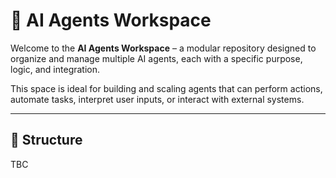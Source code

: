 # 🤖 AI Agents Workspace

Welcome to the **AI Agents Workspace** – a modular repository designed to organize and manage multiple AI agents, each with a specific purpose, logic, and integration.

This space is ideal for building and scaling agents that can perform actions, automate tasks, interpret user inputs, or interact with external systems.

---

## 📁 Structure

TBC
